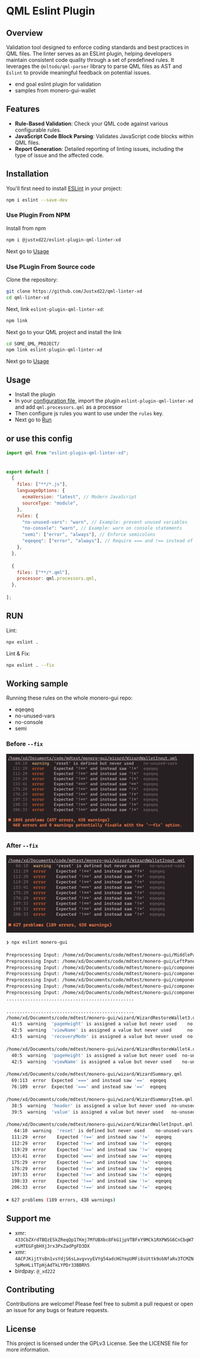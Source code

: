 # QML Eslint Plugin

## Overview

Validation tool designed to enforce coding standards and best practices in QML files. The linter serves as an ESLint plugin, helping developers maintain consistent code quality through a set of predefined rules. It leverages the `@oltodo/qml-parser` library to parse QML files as AST and `Eslint` to provide meaningful feedback on potential issues.

- end goal eslint plugin for validation
- samples from monero-gui-wallet

## Features

- **Rule-Based Validation**: Check your QML code against various configurable rules.
- **JavaScript Code Block Parsing**: Validates JavaScript code blocks within QML files.
- **Report Generation**: Detailed reporting of linting issues, including the type of issue and the affected code.

## Installation
You'll first need to install [ESLint](https://eslint.org/) in your project:

```sh
npm i eslint --save-dev
```
### Use Plugin From NPM
Install from npm
```sh
npm i @justxd22/eslint-plugin-qml-linter-xd
```
Next go to [Usage](#usage)


### Use PLugin From Source code

Clone the repository:

```bash
git clone https://github.com/Justxd22/qml-linter-xd
cd qml-linter-xd
```

Next, link `eslint-plugin-qml-linter-xd`:

```sh
npm link
```

Next go to your QML project and install the link
```sh
cd SOME_QML_PROJECT/
npm link eslint-plugin-qml-linter-xd
```
Next go to [Usage](#usage)


## Usage
- Install the plugin
- In your [configuration file](https://eslint.org/docs/latest/use/configure/configuration-files#configuration-file), import the plugin `eslint-plugin-qml-linter-xd` and add `qml.processors.qml` as a processor
- Then configure js rules you want to use under the `rules` key.
- Next go to [Run](#run)

## or use this config


```js
import qml from "eslint-plugin-qml-linter-xd";


export default [
  {
    files: ["**/*.js"],
    languageOptions: {
      ecmaVersion: "latest", // Modern JavaScript
      sourceType: "module",
    },
    rules: {
      "no-unused-vars": "warn", // Example: prevent unused variables
      "no-console": "warn", // Example: warn on console statements
      "semi": ["error", "always"], // Enforce semicolons
      "eqeqeq": ["error", "always"], // Require === and !== instead of == and !=
    },
  },

  {
    files: ["**/*.qml"],
    processor: qml.processors.qml,
  },

];
```
## RUN
Lint:
```sh
npx eslint .
```
Lint & Fix:
```sh
npx eslint . --fix
```

## Working sample
Running these rules on the whole monero-gui repo:
- eqeqeq
- no-unused-vars
- no-console
- semi
### Before `--fix`
![err](.res/err.png)
### After `--fix`
![fixed](.res/fixed.png)

```bash
❯ npx eslint monero-gui

Preprocessing Input: /home/xd/Documents/code/mdtest/monero-gui/MiddlePanel.qml
Preprocessing Input: /home/xd/Documents/code/mdtest/monero-gui/LeftPanel.qml
Preprocessing Input: /home/xd/Documents/code/mdtest/monero-gui/components/AdvancedOptionsItem.qml
Preprocessing Input: /home/xd/Documents/code/mdtest/monero-gui/components/CheckBox.qml
Preprocessing Input: /home/xd/Documents/code/mdtest/monero-gui/components/CheckBox2.qml
Preprocessing Input: /home/xd/Documents/code/mdtest/monero-gui/components/ContextMenu.qml
Preprocessing Input: /home/xd/Documents/code/mdtest/monero-gui/components/ContextMenuItem.qml
................................................

................................................
/home/xd/Documents/code/mdtest/monero-gui/wizard/WizardRestoreWallet3.qml
  41:5  warning  'pageHeight' is assigned a value but never used    no-unused-vars
  42:5  warning  'viewName' is assigned a value but never used      no-unused-vars
  43:5  warning  'recoveryMode' is assigned a value but never used  no-unused-vars

/home/xd/Documents/code/mdtest/monero-gui/wizard/WizardRestoreWallet4.qml
  40:5  warning  'pageHeight' is assigned a value but never used  no-unused-vars
  42:5  warning  'viewName' is assigned a value but never used    no-unused-vars

/home/xd/Documents/code/mdtest/monero-gui/wizard/WizardSummary.qml
  69:113  error  Expected '===' and instead saw '=='  eqeqeq
  76:109  error  Expected '===' and instead saw '=='  eqeqeq

/home/xd/Documents/code/mdtest/monero-gui/wizard/WizardSummaryItem.qml
  38:5  warning  'header' is assigned a value but never used  no-unused-vars
  39:5  warning  'value' is assigned a value but never used   no-unused-vars

/home/xd/Documents/code/mdtest/monero-gui/wizard/WizardWalletInput.qml
   64:10  warning  'reset' is defined but never used    no-unused-vars
  111:29  error    Expected '!==' and instead saw '!='  eqeqeq
  112:29  error    Expected '!==' and instead saw '!='  eqeqeq
  119:29  error    Expected '!==' and instead saw '!='  eqeqeq
  153:41  error    Expected '===' and instead saw '=='  eqeqeq
  175:29  error    Expected '!==' and instead saw '!='  eqeqeq
  176:29  error    Expected '!==' and instead saw '!='  eqeqeq
  197:33  error    Expected '!==' and instead saw '!='  eqeqeq
  198:33  error    Expected '!==' and instead saw '!='  eqeqeq
  206:33  error    Expected '!==' and instead saw '!='  eqeqeq

✖ 627 problems (189 errors, 438 warnings)

```

## Support me

- xmr: `433CbZXrdTBQzESkZReqQp1TKmj7MfUBXbc8FkG1jpVTBFxY9MCk1RXPWSG6CnCbqW7eiMTEGFgbHXj3rx3PxZadPgFD3DX`
- xmr: `4ACPJKijtYsBn1vsYdjS6sLavgvvyEVYg54adcHGYepUMFi8sUttk9obNfaRv3TCMZN5pMeHLiTTpHjAdTkLYPDr33BBRh5`
- birdpay: `@_xd222`

## Contributing
Contributions are welcome! Please feel free to submit a pull request or open an issue for any bugs or feature requests.

## License
This project is licensed under the GPLv3 License. See the LICENSE file for more information.
